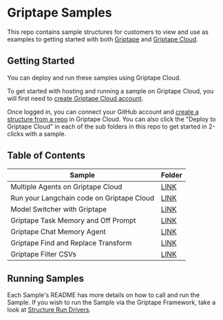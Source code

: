 # Griptape Samples

This repo contains sample structures for customers to view and use as examples to getting started with both [Griptape](https://github.com/griptape-ai/griptape) and [Griptape Cloud](https://cloud.griptape.ai/).

## Getting Started

You can deploy and run these samples using Griptape Cloud.

To get started with hosting and running a sample on Griptape Cloud, you will first need to [create Griptape Cloud account](https://auth.cloud.griptape.ai/u/login).

Once logged in, you can connect your GitHub account and [create a structure from a repo](https://cloud.griptape.ai/structures) in Griptape Cloud. You can also click the "Deploy to Griptape Cloud" in each of the sub folders in this repo to get started in 2-clicks with a sample.

## Table of Contents

| Sample | Folder |
| -------- | ------- |
| Multiple Agents on Griptape Cloud | [LINK](https://github.com/griptape-ai/griptape-sample-structures/tree/main/griptape-multi-agent-workflows) |
| Run your Langchain code on Griptape Cloud | [LINK](https://github.com/griptape-ai/griptape-sample-structures/tree/main/langchain-calculator) |
| Model Switcher with Griptape | [LINK](https://github.com/griptape-ai/griptape-sample-structures/tree/main/griptape-model-switcher) |
| Griptape Task Memory and Off Prompt | [LINK](https://github.com/griptape-ai/griptape-sample-structures/tree/main/griptape-off-prompt) |
| Griptape Chat Memory Agent | [LINK](https://github.com/griptape-ai/griptape-sample-structures/tree/main/griptape-chat-memory-agent) |
| Griptape Find and Replace Transform | [LINK](https://github.com/griptape-ai/griptape-sample-structures/tree/main/griptape-find-replace-transform) |
| Griptape Filter CSVs | [LINK](https://github.com/griptape-ai/griptape-sample-structures/tree/main/griptape-csv-filter) |

## Running Samples

Each Sample's README has more details on how to call and run the Sample. If you wish to run the Sample via the Griptape Framework, take a look at [Structure Run Drivers](https://docs.griptape.ai/stable/griptape-framework/drivers/structure-run-drivers/).